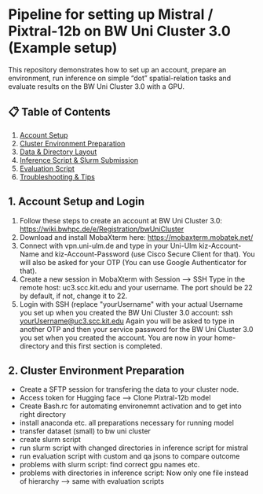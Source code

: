 # Pipeline for setting up Mistral / Pixtral-12b on BW Uni Cluster 3.0 (Example setup)

This repository demonstrates how to set up an account, prepare an environment, run inference on simple “dot” spatial-relation tasks and evaluate results on the BW Uni Cluster 3.0 with a GPU.

## 📋 Table of Contents

1. [Account Setup](#account-setup)  
2. [Cluster Environment Preparation](#cluster-environment-preparation)  
3. [Data & Directory Layout](#data--directory-layout)  
4. [Inference Script & Slurm Submission](#inference-script--slurm-submission)  
5. [Evaluation Script](#evaluation-script)  
6. [Troubleshooting & Tips](#troubleshooting--tips)  


## 1. Account Setup and Login

1. Follow these steps to create an account at BW Uni Cluster 3.0:  https://wiki.bwhpc.de/e/Registration/bwUniCluster
2. Download and install MobaXterm here: https://mobaxterm.mobatek.net/
3. Connect with vpn.uni-ulm.de and type in your Uni-Ulm kiz-Account-Name and kiz-Account-Password (use Cisco Secure Client for that). You will also be asked for your OTP (You can use Google Authenticator for that).
4. Create a new session in MobaXterm with Session --> SSH
   Type in the remote host: uc3.scc.kit.edu and your username. The port should be 22 by default, if not, change it to 22.
5. Login with SSH (replace "yourUsername" with your actual Username you set up when you created the BW Uni Cluster 3.0 account: ssh yourUsername@uc3.scc.kit.edu
   Again you will be asked to type in another OTP and then your service password for the BW Uni Cluster 3.0 you set when you created the account.
   You are now in your home-directory and this first section is completed.

## 2. Cluster Environment Preparation




- Create a SFTP session for transfering the data to your cluster node.
- Access token for Hugging face --> Clone Pixtral-12b model
- Create Bash.rc for automating environemnt activation and to get into right directory
- install anaconda etc. all preparations necessary for running model
- transfer dataset (small) to bw uni cluster
- create slurm script
- run slurm script with changed directories in inference script for mistral
- run evaluation script with custom and qa jsons to compare outcome
- problems with slurm script: find correct gpu names etc.
- problems with directories in inference script: Now only one file instead of hierarchy --> same with evaluation scripts
